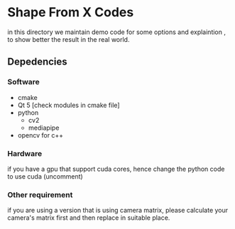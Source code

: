 # Shape From X Codes
in this directory we maintain demo code for some options and explaintion , to show better the result in the real world.

## Depedencies

### Software

- cmake
- Qt 5 [check modules in cmake file]
- python 
  - cv2
  - mediapipe
- opencv for c++

### Hardware

if you have a gpu that support cuda cores,  hence change the python code to use cuda (uncomment)

### Other requirement

if you are using a version that is using camera matrix, please calculate your camera's matrix first and then replace in suitable place.

